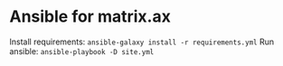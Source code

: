# Ansible for matrix.ax

Install requirements: `ansible-galaxy install -r requirements.yml`
Run ansible: `ansible-playbook -D site.yml`
